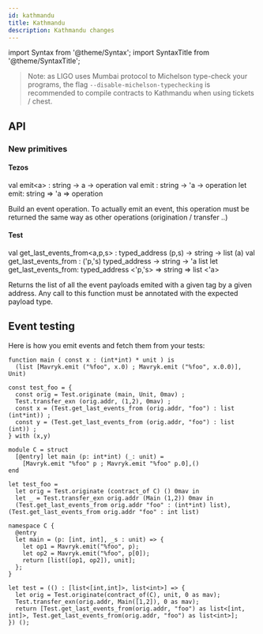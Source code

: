 ```yaml
---
id: kathmandu
title: Kathmandu
description: Kathmandu changes
---
```


import Syntax from '@theme/Syntax';
import SyntaxTitle from '@theme/SyntaxTitle';

> Note: as LIGO uses Mumbai protocol to Michelson type-check your programs, the flag `--disable-michelson-typechecking` is recommended to compile contracts to Kathmandu when using tickets / chest.

## API

### New primitives

#### Tezos

<SyntaxTitle syntax="pascaligo">
val emit&lt;a&gt; :  string -> a -> operation
</SyntaxTitle>
<SyntaxTitle syntax="cameligo">
val emit : string -> 'a -> operation
</SyntaxTitle>

<SyntaxTitle syntax="jsligo">
let emit: string => &apos;a => operation
</SyntaxTitle>

Build an event operation. To actually emit an event, this operation must be returned the same way as other operations (origination / transfer ..)

#### Test
<SyntaxTitle syntax="pascaligo">
val get_last_events_from&lt;a,p,s&gt; : typed_address (p,s) -> string -> list (a)
</SyntaxTitle>
<SyntaxTitle syntax="cameligo">
val get_last_events_from : ('p,'s) typed_address -> string -> 'a list
</SyntaxTitle>

<SyntaxTitle syntax="jsligo">
let get_last_events_from: typed_address &lt;&apos;p,&apos;s&gt; => string => list &lt;&apos;a&gt;
</SyntaxTitle>

Returns the list of all the event payloads emited with a given tag by a given address. Any call to this
function must be annotated with the expected payload type.


## Event testing

Here is how you emit events and fetch them from your tests:

<Syntax syntax="pascaligo">

```pascaligo test-ligo group=test_ex
function main ( const x : (int*int) * unit ) is
  (list [Mavryk.emit ("%foo", x.0) ; Mavryk.emit ("%foo", x.0.0)], Unit)

const test_foo = {
  const orig = Test.originate (main, Unit, 0mav) ;
  Test.transfer_exn (orig.addr, (1,2), 0mav) ;
  const x = (Test.get_last_events_from (orig.addr, "foo") : list (int*int)) ;
  const y = (Test.get_last_events_from (orig.addr, "foo") : list (int)) ;
} with (x,y)
```

</Syntax>
<Syntax syntax="cameligo">

```cameligo test-ligo group=test_ex
module C = struct
  [@entry] let main (p: int*int) (_: unit) =
    [Mavryk.emit "%foo" p ; Mavryk.emit "%foo" p.0],()
end

let test_foo =
  let orig = Test.originate (contract_of C) () 0mav in
  let _ = Test.transfer_exn orig.addr (Main (1,2)) 0mav in
  (Test.get_last_events_from orig.addr "foo" : (int*int) list),(Test.get_last_events_from orig.addr "foo" : int list)
```

</Syntax>
<Syntax syntax="jsligo">

```jsligo test-ligo group=test_ex
namespace C {
  @entry
  let main = (p: [int, int], _s : unit) => { 
    let op1 = Mavryk.emit("%foo", p);
    let op2 = Mavryk.emit("%foo", p[0]);
    return [list([op1, op2]), unit];
  };
}

let test = (() : [list<[int,int]>, list<int>] => {
  let orig = Test.originate(contract_of(C), unit, 0 as mav);
  Test.transfer_exn(orig.addr, Main([1,2]), 0 as mav);
  return [Test.get_last_events_from(orig.addr, "foo") as list<[int, int]>, Test.get_last_events_from(orig.addr, "foo") as list<int>];
}) ();
```

</Syntax>
